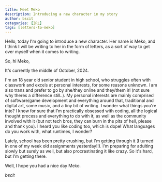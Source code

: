 ```yaml
---
title: Meet Meko
description: Introducing a new character in my story
author: bscit
categories: [IRL]
tags: [letters-to-meko]
---
```


Hello, today I'm going to introduce a new character. Her name is Meko, and I think I will be writing to her in the form of letters, as a sort of way to get over myself when it comes to writing.

So, hi Meko,

It's currently the middle of October, 2024.

I'm an 18 year old senior student in high school, who struggles often with classwork and excels at personal interests, for some reasons unknown. I am also trans and prefer to go by she/they online and they/them irl (not sure why theres a difference still..). My personal interests are mainly comprised of software/game development and everything around that, traditional and digital art, some music, and a tiny bit of writing. I wonder what things you're into? I know for sure that I'm practically obsessed with coding, all the logical thought process and everything to do with it, as well as the community involved with it (but not tech bros, they can burn in the pits of hell, please and thank you). I heard you like coding too, which is dope! What languages do you work with, what runtimes, I wonder?

Lately, school has been pretty crushing, but I'm getting through it (I turned in one of my week old assignments yesterday!!). I'm preparing for adulting slowly but surely as well, but also procrastinating it like crazy. So it's hard, but I'm getting there.

Well, I hope you had a nice day Meko.

<cite>bscit</cite>
